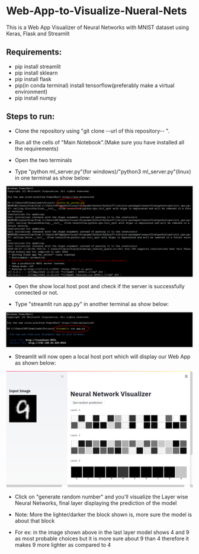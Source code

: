 # Web-App-to-Visualize-Nueral-Nets
This is a Web App Visualizer of Neural Networks with MNIST dataset using Keras, Flask and Streamlit


## Requirements:
* pip install streamlit
* pip install sklearn
* pip install flask
* pip(in conda terminal) install tensorflow(preferably make a virtual environment)
* pip install numpy

## Steps to run:

* Clone the repository using "git clone --url of this repository-- ".

* Run all the cells of "Main Notebook".(Make sure you have installed all the requirements)

* Open the two terminals

* Type "python ml_server.py"(for windows)/"python3 ml_server.py"(linux) in one terminal as show below:

![Screenshot](/images/ml_server.PNG)

* Open the show local host post and check if the server is successfully connected or not.

* Type "streamlit run app.py" in another terminal as show below:

![Screenshot](/images/streamlit.PNG)

* Streamlit will now open a local host port which will display our Web App as shown below:

![Screenshot](/images/web_app.png)

* Click on "generate random number" and you'll visualize the Layer wise Neural Networks, final layer displaying the prediction of the model

* Note: More the lighter/darker the block shown is, more sure the model is about that block

* For ex: in the image shown above in the last layer model shows 4 and 9 as most probable choices but it is more sure about 9 than 4 therefore it makes 9 more lighter as compared to 4
